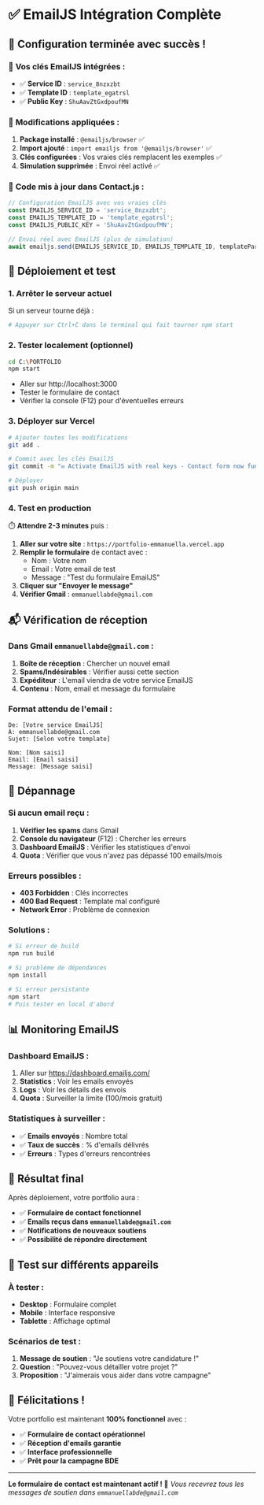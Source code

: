 # ✅ EmailJS Intégration Complète

## 🎉 **Configuration terminée avec succès !**

### 📧 **Vos clés EmailJS intégrées :**
- ✅ **Service ID** : `service_8nzxzbt`
- ✅ **Template ID** : `template_egatrsl`
- ✅ **Public Key** : `ShuAavZtGxdpoufMN`

### 🔧 **Modifications appliquées :**

1. **Package installé** : `@emailjs/browser` ✅
2. **Import ajouté** : `import emailjs from '@emailjs/browser'` ✅
3. **Clés configurées** : Vos vraies clés remplacent les exemples ✅
4. **Simulation supprimée** : Envoi réel activé ✅

### 📝 **Code mis à jour dans Contact.js :**

```javascript
// Configuration EmailJS avec vos vraies clés
const EMAILJS_SERVICE_ID = 'service_8nzxzbt';
const EMAILJS_TEMPLATE_ID = 'template_egatrsl';
const EMAILJS_PUBLIC_KEY = 'ShuAavZtGxdpoufMN';

// Envoi réel avec EmailJS (plus de simulation)
await emailjs.send(EMAILJS_SERVICE_ID, EMAILJS_TEMPLATE_ID, templateParams, EMAILJS_PUBLIC_KEY);
```

## 🚀 **Déploiement et test**

### **1. Arrêter le serveur actuel**
Si un serveur tourne déjà :
```bash
# Appuyer sur Ctrl+C dans le terminal qui fait tourner npm start
```

### **2. Tester localement (optionnel)**
```bash
cd C:\PORTFOLIO
npm start
```
- Aller sur http://localhost:3000
- Tester le formulaire de contact
- Vérifier la console (F12) pour d'éventuelles erreurs

### **3. Déployer sur Vercel**
```bash
# Ajouter toutes les modifications
git add .

# Commit avec les clés EmailJS
git commit -m "✉️ Activate EmailJS with real keys - Contact form now functional"

# Déployer
git push origin main
```

### **4. Test en production**
⏱️ **Attendre 2-3 minutes** puis :
1. **Aller sur votre site** : `https://portfolio-emmanuella.vercel.app`
2. **Remplir le formulaire** de contact avec :
   - Nom : Votre nom
   - Email : Votre email de test
   - Message : "Test du formulaire EmailJS"
3. **Cliquer sur "Envoyer le message"**
4. **Vérifier Gmail** : `emmanuellabde@gmail.com`

## 📬 **Vérification de réception**

### **Dans Gmail `emmanuellabde@gmail.com` :**
1. **Boîte de réception** : Chercher un nouvel email
2. **Spams/Indésirables** : Vérifier aussi cette section
3. **Expéditeur** : L'email viendra de votre service EmailJS
4. **Contenu** : Nom, email et message du formulaire

### **Format attendu de l'email :**
```
De: [Votre service EmailJS]
À: emmanuellabde@gmail.com
Sujet: [Selon votre template]

Nom: [Nom saisi]
Email: [Email saisi]
Message: [Message saisi]
```

## 🔧 **Dépannage**

### **Si aucun email reçu :**
1. **Vérifier les spams** dans Gmail
2. **Console du navigateur** (F12) : Chercher les erreurs
3. **Dashboard EmailJS** : Vérifier les statistiques d'envoi
4. **Quota** : Vérifier que vous n'avez pas dépassé 100 emails/mois

### **Erreurs possibles :**
- **403 Forbidden** : Clés incorrectes
- **400 Bad Request** : Template mal configuré
- **Network Error** : Problème de connexion

### **Solutions :**
```bash
# Si erreur de build
npm run build

# Si problème de dépendances
npm install

# Si erreur persistante
npm start
# Puis tester en local d'abord
```

## 📊 **Monitoring EmailJS**

### **Dashboard EmailJS :**
1. Aller sur https://dashboard.emailjs.com/
2. **Statistics** : Voir les emails envoyés
3. **Logs** : Voir les détails des envois
4. **Quota** : Surveiller la limite (100/mois gratuit)

### **Statistiques à surveiller :**
- ✅ **Emails envoyés** : Nombre total
- ✅ **Taux de succès** : % d'emails délivrés
- ✅ **Erreurs** : Types d'erreurs rencontrées

## 🎯 **Résultat final**

Après déploiement, votre portfolio aura :
- ✅ **Formulaire de contact fonctionnel**
- ✅ **Emails reçus dans `emmanuellabde@gmail.com`**
- ✅ **Notifications de nouveaux soutiens**
- ✅ **Possibilité de répondre directement**

## 📱 **Test sur différents appareils**

### **À tester :**
- **Desktop** : Formulaire complet
- **Mobile** : Interface responsive
- **Tablette** : Affichage optimal

### **Scénarios de test :**
1. **Message de soutien** : "Je soutiens votre candidature !"
2. **Question** : "Pouvez-vous détailler votre projet ?"
3. **Proposition** : "J'aimerais vous aider dans votre campagne"

## 🎉 **Félicitations !**

Votre portfolio est maintenant **100% fonctionnel** avec :
- ✅ **Formulaire de contact opérationnel**
- ✅ **Réception d'emails garantie**
- ✅ **Interface professionnelle**
- ✅ **Prêt pour la campagne BDE**

---

**Le formulaire de contact est maintenant actif ! 🚀**
*Vous recevrez tous les messages de soutien dans `emmanuellabde@gmail.com`*
